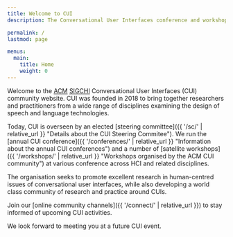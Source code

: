 ```yaml
---
title: Welcome to CUI
description: The Conversational User Interfaces conference and workshop series.

permalink: /
lastmod: page

menus:
  main:
    title: Home
    weight: 0
---
```


Welcome to the [ACM](https://www.acm.org/ "Association for Computing Machinery") [SIGCHI](https://sigchi.org "ACM Special Interest Group on Computer-Human Interaction") Conversational User Interfaces (CUI) community website. CUI was founded in 2018 to bring together researchers and practitioners from a wide range of disciplines examining the design of speech and language technologies. 

Today, CUI is overseen by an elected [steering committee]({{ '/sc/' | relative_url }} "Details about the CUI Steering Commitee"). We run the [annual CUI conference]({{ '/conferences/' | relative_url }} "Information about the annual CUI conferences") and a number of [satellite workshops]({{ '/workshops/' | relative_url }} "Workshops organised by the ACM CUI community") at various conference across HCI and related disciplines. 

The organisation seeks to promote excellent research in human-centred issues of conversational user interfaces, while also developing a world class community of research and practice around CUIs.

Join our [online community channels]({{ '/connect/' | relative_url }}) to stay informed of upcoming CUI activities.

We look forward to meeting you at a future CUI event.
